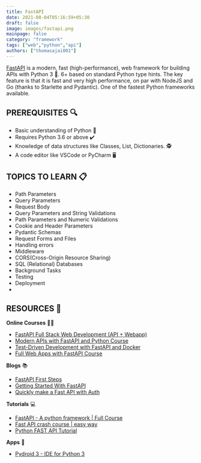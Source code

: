 ```yaml
---
title: FastAPI
date: 2021-08-04T05:16:59+05:30
draft: false
image: images/fastapi.png
mainpage: false
category: "framework"
tags: ["web","python","api"]
authors: ["thomasajai001"]
---
```


[FastAPI](https://fastapi.tiangolo.com/) is a modern, fast (high-performance), web framework for building APIs with Python 3 🐍. 6+ based on standard Python type hints. The key feature is that it is fast and very high performance, on par with NodeJS and Go (thanks to Starlette and Pydantic). One of the fastest Python frameworks available.

## PREREQUISITES 🔍

- Basic understanding of Python 🐍
- Requires Python 3.6 or above ✔️
- Knowledge of data structures like Classes, List, Dictionaries. 
🕵️
- A code editor like VSCode or PyCharm 🖥️


## TOPICS TO LEARN 📋

-	Path Parameters
-	Query Parameters
-	Request Body
-	Query Parameters and String Validations
-	Path Parameters and Numeric Validations
-	Cookie and Header Parameters
-	Pydantic Schemas
-	Request Forms and Files
-	Handling errors
-	Middleware
-	CORS(Cross-Origin Resource Sharing)
-	SQL (Relational) Databases
-	Background Tasks
-	Testing
-	Deployment
-
## RESOURCES 💼

**Online Courses**  👩‍💻

-	[FastAPI Full Stack Web Development (API + Webapp)](https://www.udemy.com/course/fastapi-course/)
-	[Modern APIs with FastAPI and Python Course ](https://training.talkpython.fm/courses/getting-started-with-fastapi)
-	[Test-Driven Development with FastAPI and Docker](https://testdriven.io/courses/tdd-fastapi/)
-	[Full Web Apps with FastAPI Course](https://training.talkpython.fm/courses/full-html-web-applications-with-fastapi)



**Blogs** 📚

-	[FastAPI First Steps](https://fastapi.tiangolo.com/tutorial/first-steps/)
-	[Getting Started With FastAPI](https://medium.com/swlh/getting-started-with-fastapi-7774e6afe2e4)
-	[Quickly make a Fast API with Auth](https://medium.com/swlh/quickly-make-an-api-with-auth-3e1e0ca695ef)


**Tutorials** 💻

-	[FastAPI - A python framework | Full Course](https://www.youtube.com/watch?v=7t2alSnE2-I)
-	[Fast API crash course | easy way](https://www.youtube.com/watch?v=TQfIUS52QHA)
-	[Python FAST API Tutorial](https://www.youtube.com/watch?v=-ykeT6kk4bk)


**Apps** 📱 

- [Pydroid 3 - IDE for Python 3](https://play.google.com/store/apps/details?id=ru.iiec.pydroid3)


